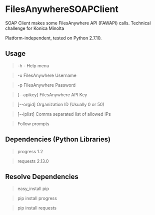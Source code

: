 # FilesAnywhereSOAPClient
SOAP Client makes some FilesAnywhere API (FAWAPI) calls. Technical challenge for Konica Minolta

Platform-independent, tested on Python 2.7.10.

## Usage
> -h - Help menu

> -u FilesAnywhere Username

> -p FilesAnywhere Password

> [--apikey] FilesAnywhere API Key

> [--orgid] Organization ID (Usually 0 or 50)

> [--iplist] Comma separated list of allowed IPs

>  Follow prompts

## Dependencies (Python Libraries)
> progress 1.2

> requests 2.13.0

## Resolve Dependencies
> easy_install pip

> pip install progress

> pip install requests
